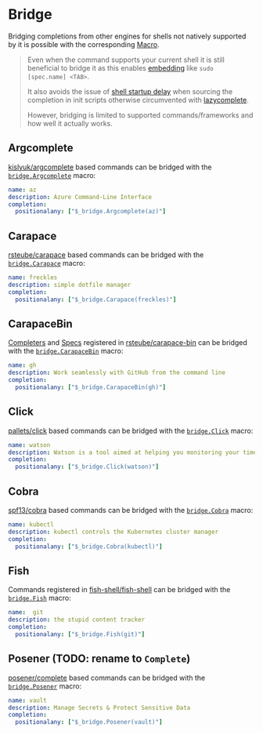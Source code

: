 # Bridge

Bridging completions from other engines for shells not natively supported by it is possible with the corresponding [Macro](./macros.md).

> Even when the command supports your current shell it is still beneficial to bridge it as this enables [embedding](./embed.md) like `sudo [spec.name] <TAB>`.
>
> It also avoids the issue of [shell startup delay] when sourcing the completion in init scripts otherwise circumvented with [lazycomplete].
>
> However, bridging is limited to supported commands/frameworks and how well it actually works.

## Argcomplete

[kislyuk/argcomplete] based commands can be bridged with the [`bridge.Argcomplete`] macro:

```yaml
name: az
description: Azure Command-Line Interface
completion:
  positionalany: ["$_bridge.Argcomplete(az)"]
````

## Carapace

[rsteube/carapace] based commands can be bridged with the [`bridge.Carapace`] macro:

```yaml
name: freckles
description: simple dotfile manager
completion:
  positionalany: ["$_bridge.Carapace(freckles)"]
````

## CarapaceBin

[Completers](../completers.md) and [Specs](../spec.md) registered in [rsteube/carapace-bin] can be bridged with the [`bridge.CarapaceBin`] macro:

```yaml
name: gh
description: Work seamlessly with GitHub from the command line
completion:
  positionalany: ["$_bridge.CarapaceBin(gh)"]
````

## Click

[pallets/click] based commands can be bridged with the [`bridge.Click`] macro:

```yaml
name: watson
description: Watson is a tool aimed at helping you monitoring your time
completion:
  positionalany: ["$_bridge.Click(watson)"]
````

## Cobra

[spf13/cobra] based commands can be bridged with the [`bridge.Cobra`] macro:

```yaml
name: kubectl
description: kubectl controls the Kubernetes cluster manager
completion:
  positionalany: ["$_bridge.Cobra(kubectl)"]
````

## Fish

Commands registered in [fish-shell/fish-shell] can be bridged with the [`bridge.Fish`] macro:

```yaml
name:  git
description: the stupid content tracker
completion:
  positionalany: ["$_bridge.Fish(git)"]
````

## Posener (TODO: rename to `Complete`)
[posener/complete] based commands can be bridged with the [`bridge.Posener`] macro:

```yaml
name: vault
description: Manage Secrets & Protect Sensitive Data
completion:
  positionalany: ["$_bridge.Posener(vault)"]
````


[lazycomplete]:https://github.com/rsteube/lazycomplete
[shell startup delay]:https://jzelinskie.com/posts/dont-recommend-sourcing-shell-completion/


[kislyuk/argcomplete]:https://github.com/kislyuk/argcomplete
[`bridge.Argcomplete`]:https://pkg.go.dev/github.com/rsteube/carapace-bin/pkg/actions/bridge#ActionArgcomplete

[rsteube/carapace]:https://github.com/rsteube/carapace
[`bridge.Carapace`]:https://pkg.go.dev/github.com/rsteube/carapace-bin/pkg/actions/bridge#ActionCarapace

[rsteube/carapace-bin]:https://github.com/rsteube/carapace-bin
[`bridge.CarapaceBin`]:https://pkg.go.dev/github.com/rsteube/carapace-bin/pkg/actions/bridge#ActionCarapaceBin

[pallets/click]:https://github.com/pallets/click
[`bridge.Click`]:https://pkg.go.dev/github.com/rsteube/carapace-bin/pkg/actions/bridge#ActionClick

[spf13/cobra]:https://github.com/spf13/cobra
[`bridge.Cobra`]:https://pkg.go.dev/github.com/rsteube/carapace-bin/pkg/actions/bridge#ActionCobra

[fish-shell/fish-shell]:https://github.com/fish-shell/fish-shell
[`bridge.Fish`]:https://pkg.go.dev/github.com/rsteube/carapace-bin/pkg/actions/bridge#ActionFish

[posener/complete]:https://github.com/posener/complete
[`bridge.Posener`]:https://pkg.go.dev/github.com/rsteube/carapace-bin/pkg/actions/bridge#ActionPosener

